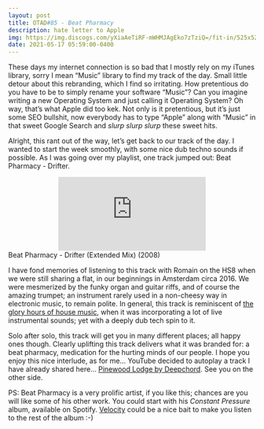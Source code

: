 ```yaml
---
layout: post
title: OTAD#85 - Beat Pharmacy
description: hate letter to Apple
img: https://img.discogs.com/yXiaAeTiRF-mWHMJAgEko7zTziQ=/fit-in/525x528/filters:strip_icc():format(jpeg):mode_rgb():quality(90)/discogs-images/R-1339562-1210976728.jpeg.jpg
date: 2021-05-17 05:59:00-0400
---
```


These days my internet connection is so bad that I mostly rely on my iTunes library, sorry I mean “Music” library to find my track of the day. Small little detour about this rebranding, which I find so irritating. How pretentious do you have to be to simply rename your software “Music”? Can you imagine writing a new Operating System and just calling it Operating System? Oh way, that’s what Apple did too kek. Not only is it pretentious, but it’s just some SEO bullshit, now everybody has to type “Apple” along with “Music” in that sweet Google Search and *slurp slurp slurp* these sweet hits.

Alright, this rant out of the way, let’s get back to our track of the day. I wanted to start the week smoothly, with some nice dub techno sounds if possible. As I was going over my playlist, one track jumped out: Beat Pharmacy - Drifter.

<div class="row">
    <div class="col-sm mt-3 mt-md-0 video" align="center">
        <iframe src="https://www.youtube.com/embed/6nxOYPynvj8" frameborder="0" allow="accelerometer; autoplay; encrypted-media; gyroscope; picture-in-picture" allowfullscreen></iframe>
    </div>
</div>

<div class="caption">
    Beat Pharmacy - Drifter (Extended Mix) (2008)
</div>

I have fond memories of listening to this track with Romain on the HS8 when we were still sharing a flat, in our beginnings in Amsterdam circa 2016. We were mesmerized by the funky organ and guitar riffs, and of course the amazing trumpet; an instrument rarely used in a non-cheesy way in electronic music, to remain polite. In general, this track is reminiscent of [the glory hours of house music](https://youtu.be/dZDnC17uWmA), when it was incorporating a lot of live instrumental sounds; yet with a deeply dub tech spin to it.

Solo after solo, this track will get you in many different places; all happy ones though. Clearly uplifting this track delivers what it was branded for: a beat pharmacy, medication for the hurting minds of our people. I hope you enjoy this nice interlude, as for me… YouTube decided to autoplay a track I have already shared here… [Pinewood Lodge by Deepchord](https://youtu.be/Gv-EYfXccWc). See you on the other side.

PS: Beat Pharmacy is a very prolific artist, if you like this; chances are you will like some of his other work. You could start with his *Constant Pressure* album, available on Spotify. [Velocity](https://youtu.be/IuYmL_kQp70) could be a nice bait to make you listen to the rest of the album :-)
